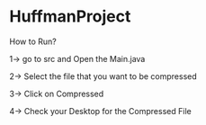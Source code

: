 # HuffmanProject

How to Run?

1-> go to src and Open the Main.java

2-> Select the file that you want to be compressed

3-> Click on Compressed

4-> Check your Desktop for the Compressed File
